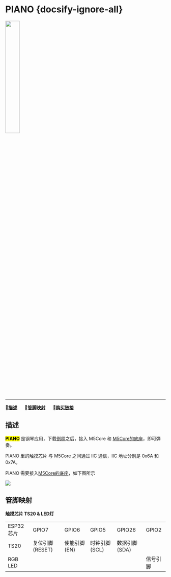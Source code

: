 # PIANO {docsify-ignore-all}

<img src="assets/img/product_pics/app/app_piano_01.png" width="30%" height="30%">

***

:memo:**[描述](#描述)**&nbsp;&nbsp;&nbsp;&nbsp;&nbsp;&nbsp;:electric_plug:**[管脚映射](#管脚映射)**&nbsp;&nbsp;&nbsp;&nbsp;&nbsp;&nbsp;🛒**[购买链接](https://item.taobao.com/item.htm?id=584647000573)**

<!-- :memo:**[描述](#描述)**&nbsp;&nbsp;&nbsp;&nbsp;&nbsp;&nbsp;:octocat:**[例程](#例程)**&nbsp;&nbsp;&nbsp;&nbsp;&nbsp;&nbsp;:electric_plug:**[管脚映射](#管脚映射)**&nbsp;&nbsp;&nbsp;&nbsp;&nbsp;&nbsp;🛒**[购买链接](https://item.taobao.com/item.htm?id=584647000573)** -->

## 描述

**<mark>PIANO</mark>** 是钢琴应用，下载[例程](https://github.com/m5stack/M5-ProductExampleCodes/blob/master/App/PIANO/Arduino/M5PIANO/M5PIANO.ino)之后，接入 M5Core 和 [M5Core的底座](zh_CN/base/core_bottom)，即可弹奏。

PIANO 里的触摸芯片 与 M5Core 之间通过 IIC 通信，IIC 地址分别是 0x6A 和 0x7A。

PIANO 需要接入[M5Core的底座](zh_CN/base/core_bottom)，如下图所示

<img src="assets/img/product_pics/app/app_piano_02.png">

## 管脚映射

**触摸芯片 TS20 & LED灯**

<table>
 <tr><td>ESP32 芯片</td><td>GPIO7</td><td>GPIO6</td><td>GPIO5</td><td>GPIO26</td><td>GPIO2</td></tr>
 <tr><td>TS20</td><td>复位引脚(RESET)</td><td>使能引脚(EN)</td><td>时钟引脚(SCL)</td><td>数据引脚(SDA)</td></tr>
 <tr><td>RGB LED</td><td> </td><td> </td><td> </td><td> </td><td>信号引脚</td></tr>
</table>
